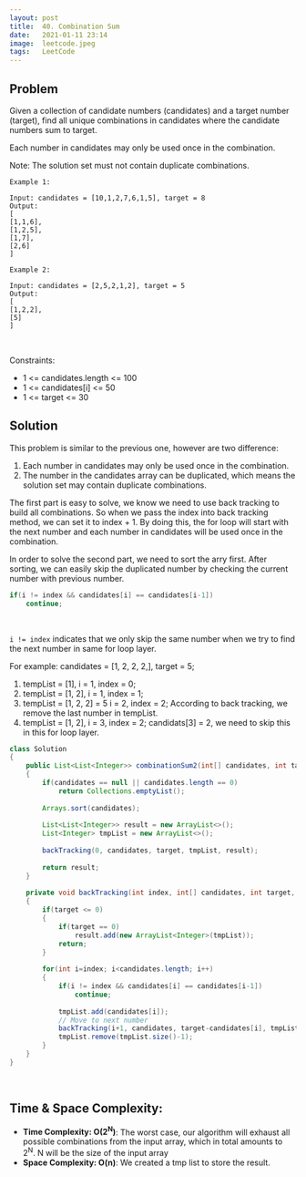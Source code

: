 ```yaml
---
layout: post 
title:  40. Combination Sum
date:   2021-01-11 23:14
image:  leetcode.jpeg
tags:   LeetCode
---
```


## Problem

Given a collection of candidate numbers (candidates) and a target number (target), find all unique combinations in candidates where the candidate numbers sum to target.

Each number in candidates may only be used once in the combination.

Note: The solution set must not contain duplicate combinations.

```
Example 1:

Input: candidates = [10,1,2,7,6,1,5], target = 8
Output: 
[
[1,1,6],
[1,2,5],
[1,7],
[2,6]
]

Example 2:

Input: candidates = [2,5,2,1,2], target = 5
Output: 
[
[1,2,2],
[5]
]
```

<!-- Line breaks -->
<br/>

Constraints:

* 1 <= candidates.length <= 100
* 1 <= candidates[i] <= 50
* 1 <= target <= 30

## Solution

This problem is similar to the previous one, however are two difference: 
  1. Each number in candidates may only be used once in the combination.
  2. The number in the candidates array can be duplicated, which means the solution set may contain duplicate combinations.

The first part is easy to solve, we know we need to use back tracking to build all combinations. So when we pass the index into back tracking method, we can set it to index + 1. By doing this, the for loop will start with the next number and each number in candidates will be used once in the combination.

In order to solve the second part, we need to sort the arry first. After sorting, we can easily skip the duplicated number by checking the current number with previous number.

```java
if(i != index && candidates[i] == candidates[i-1])
    continue;
```

<!-- Line breaks -->
<br/>

`i != index` indicates that we only skip the same number when we try to find the next number in same for loop layer.

For example:  candidates = [1, 2, 2, 2,], target = 5;

1. tempList = [1],          i = 1, index = 0;
2. tempList = [1, 2],       i = 1, index = 1;
3. tempList = [1, 2, 2] = 5 i = 2, index = 2; According to back tracking, we remove the last number in tempList.
4. tempList = [1, 2],       i = 3, index = 2; candidats[3] = 2, we need to skip this in this for loop layer.

```java
class Solution 
{  
    public List<List<Integer>> combinationSum2(int[] candidates, int target) 
    {
        if(candidates == null || candidates.length == 0)
            return Collections.emptyList();
        
        Arrays.sort(candidates);
        
        List<List<Integer>> result = new ArrayList<>();
        List<Integer> tmpList = new ArrayList<>();
        
        backTracking(0, candidates, target, tmpList, result);
        
        return result;
    }
    
    private void backTracking(int index, int[] candidates, int target, List<Integer> tmpList, List<List<Integer>> result)
    {
        if(target <= 0)
        {
            if(target == 0)
                result.add(new ArrayList<Integer>(tmpList));
            return;
        }
        
        for(int i=index; i<candidates.length; i++)
        {      
            if(i != index && candidates[i] == candidates[i-1])
                continue;
            
            tmpList.add(candidates[i]);
            // Move to next number
            backTracking(i+1, candidates, target-candidates[i], tmpList, result);
            tmpList.remove(tmpList.size()-1);
        }
    }
}
```

<!-- Line breaks -->
<br />

## Time & Space Complexity:

* **Time Complexity: O(2<sup>N</sup>)**: The worst case, our algorithm will exhaust all possible combinations from the input array, which in total amounts to 2<sup>N</sup>. N will be the size of the input array
* **Space Complexity: O(n)**: We created a tmp list to store the result. 
